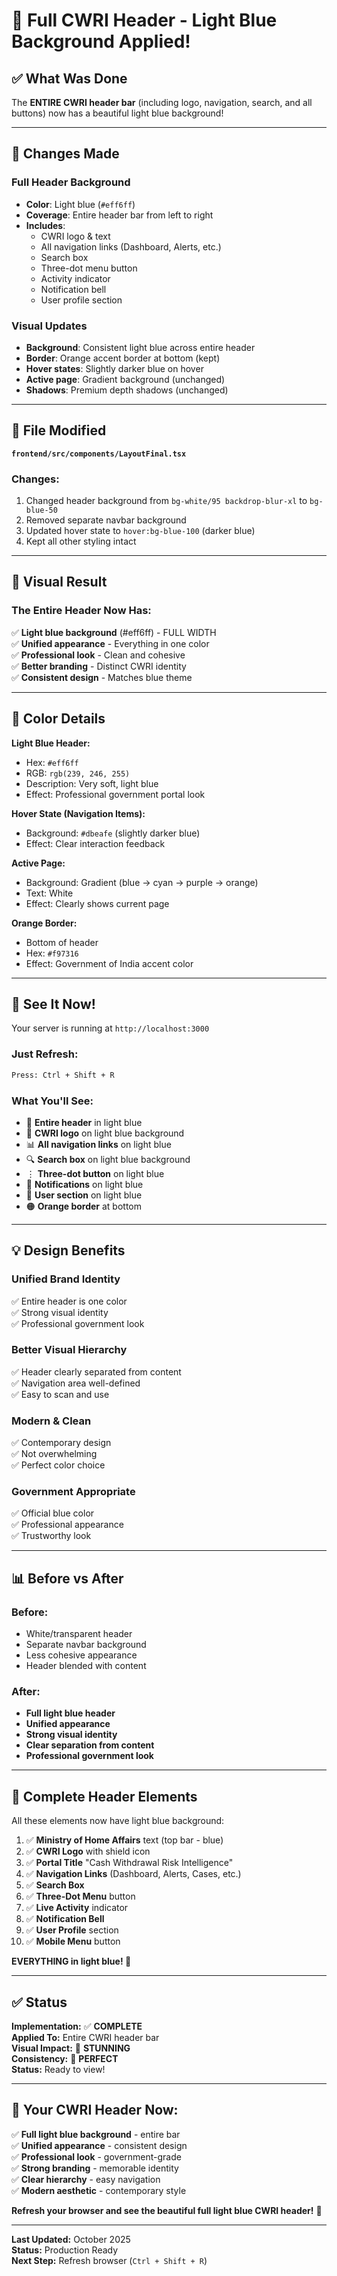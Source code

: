 # 💙 Full CWRI Header - Light Blue Background Applied!

## ✅ What Was Done

The **ENTIRE CWRI header bar** (including logo, navigation, search, and all buttons) now has a beautiful light blue background!

---

## 🎨 Changes Made

### Full Header Background
- **Color**: Light blue (`#eff6ff`)
- **Coverage**: Entire header bar from left to right
- **Includes**:
  - CWRI logo & text
  - All navigation links (Dashboard, Alerts, etc.)
  - Search box
  - Three-dot menu button
  - Activity indicator
  - Notification bell
  - User profile section

### Visual Updates
- **Background**: Consistent light blue across entire header
- **Border**: Orange accent border at bottom (kept)
- **Hover states**: Slightly darker blue on hover
- **Active page**: Gradient background (unchanged)
- **Shadows**: Premium depth shadows (unchanged)

---

## 📁 File Modified

**`frontend/src/components/LayoutFinal.tsx`**

### Changes:
1. Changed header background from `bg-white/95 backdrop-blur-xl` to `bg-blue-50`
2. Removed separate navbar background
3. Updated hover state to `hover:bg-blue-100` (darker blue)
4. Kept all other styling intact

---

## 🎯 Visual Result

### The Entire Header Now Has:
✅ **Light blue background** (#eff6ff) - FULL WIDTH  
✅ **Unified appearance** - Everything in one color  
✅ **Professional look** - Clean and cohesive  
✅ **Better branding** - Distinct CWRI identity  
✅ **Consistent design** - Matches blue theme  

---

## 🌈 Color Details

**Light Blue Header:**
- Hex: `#eff6ff`
- RGB: `rgb(239, 246, 255)`
- Description: Very soft, light blue
- Effect: Professional government portal look

**Hover State (Navigation Items):**
- Background: `#dbeafe` (slightly darker blue)
- Effect: Clear interaction feedback

**Active Page:**
- Background: Gradient (blue → cyan → purple → orange)
- Text: White
- Effect: Clearly shows current page

**Orange Border:**
- Bottom of header
- Hex: `#f97316`
- Effect: Government of India accent color

---

## 🚀 See It Now!

Your server is running at `http://localhost:3000`

### Just Refresh:
```bash
Press: Ctrl + Shift + R
```

### What You'll See:
- 💙 **Entire header** in light blue
- 🎨 **CWRI logo** on light blue background
- 📊 **All navigation links** on light blue
- 🔍 **Search box** on light blue background
- ⋮ **Three-dot button** on light blue
- 🔔 **Notifications** on light blue
- 👤 **User section** on light blue
- 🟠 **Orange border** at bottom

---

## 💡 Design Benefits

### Unified Brand Identity
✅ Entire header is one color  
✅ Strong visual identity  
✅ Professional government look  

### Better Visual Hierarchy
✅ Header clearly separated from content  
✅ Navigation area well-defined  
✅ Easy to scan and use  

### Modern & Clean
✅ Contemporary design  
✅ Not overwhelming  
✅ Perfect color choice  

### Government Appropriate
✅ Official blue color  
✅ Professional appearance  
✅ Trustworthy look  

---

## 📊 Before vs After

### Before:
- White/transparent header
- Separate navbar background
- Less cohesive appearance
- Header blended with content

### After:
- **Full light blue header**
- **Unified appearance**
- **Strong visual identity**
- **Clear separation from content**
- **Professional government look**

---

## 🎨 Complete Header Elements

All these elements now have light blue background:

1. ✅ **Ministry of Home Affairs** text (top bar - blue)
2. ✅ **CWRI Logo** with shield icon
3. ✅ **Portal Title** "Cash Withdrawal Risk Intelligence"
4. ✅ **Navigation Links** (Dashboard, Alerts, Cases, etc.)
5. ✅ **Search Box**
6. ✅ **Three-Dot Menu** button
7. ✅ **Live Activity** indicator
8. ✅ **Notification Bell**
9. ✅ **User Profile** section
10. ✅ **Mobile Menu** button

**EVERYTHING in light blue! 💙**

---

## ✅ Status

**Implementation:** ✅ **COMPLETE**  
**Applied To:** Entire CWRI header bar  
**Visual Impact:** 💙 **STUNNING**  
**Consistency:** 🎯 **PERFECT**  
**Status:** Ready to view!  

---

## 🎉 Your CWRI Header Now:

✅ **Full light blue background** - entire bar  
✅ **Unified appearance** - consistent design  
✅ **Professional look** - government-grade  
✅ **Strong branding** - memorable identity  
✅ **Clear hierarchy** - easy navigation  
✅ **Modern aesthetic** - contemporary style  

**Refresh your browser and see the beautiful full light blue CWRI header!** 💙

---

**Last Updated:** October 2025  
**Status:** Production Ready  
**Next Step:** Refresh browser (`Ctrl + Shift + R`)
